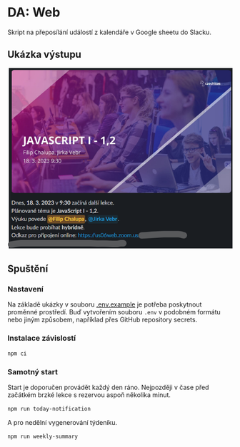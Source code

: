 # DA: Web

Skript na přeposílání událostí z kalendáře v Google sheetu do Slacku.

## Ukázka výstupu

![ukázkový příspěvek](example.png)

## Spuštění

### Nastavení

Na základě ukázky v souboru [.env.example](./.env.example) je potřeba poskytnout proměnné prostředí. Buď vytvořením souboru `.env` v podobném formátu nebo jiným způsobem, například přes GitHub repository secrets.

### Instalace závislostí

```bash
npm ci
```

### Samotný start

Start je doporučen provádět každý den ráno. Nejpozději v čase před začátkém brzké lekce s rezervou aspoň několika minut.

```bash
npm run today-notification
```

A pro nedělní vygenerování týdeníku.

```bash
npm run weekly-summary
```

